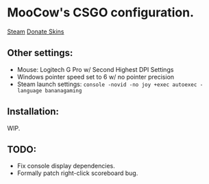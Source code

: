 # MooCow's CSGO configuration.
[Steam](http://steamcommunity.com/id/MooCow126)
[Donate Skins](https://steamcommunity.com/tradeoffer/new/?partner=335955024&token=7MhQAjB6)

## Other settings:
* Mouse: Logitech G Pro w/ Second Highest DPI Settings
* Windows pointer speed set to 6 w/ no pointer precision
* Steam launch settings: `console -novid -no joy +exec autoexec -language bananagaming`

## Installation:
WIP.

## TODO:
* Fix console display dependencies.
* Formally patch right-click scoreboard bug.
